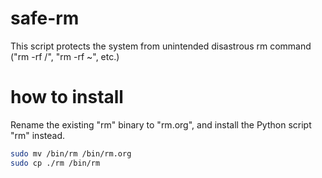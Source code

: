# safe-rm
This script protects the system from unintended disastrous rm command ("rm -rf /", "rm -rf ~", etc.)  

# how to install
Rename the existing "rm" binary to "rm.org", and install the Python script "rm" instead.

```bash
sudo mv /bin/rm /bin/rm.org
sudo cp ./rm /bin/rm
```
